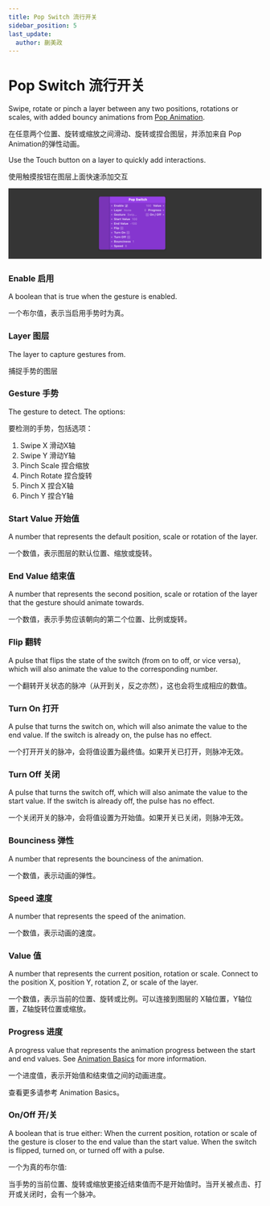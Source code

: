 ```yaml
---
title: Pop Switch 流行开关
sidebar_position: 5
last_update:
  author: 蒯美政
---
```


# Pop Switch 流行开关

Swipe, rotate or pinch a layer between any two positions, rotations or scales, with added bouncy animations from [Pop Animation](./../Animation/Pop%20Animation.md).

在任意两个位置、旋转或缩放之间滑动、旋转或捏合图层，并添加来自 Pop Animation的弹性动画。

Use the Touch button on a layer to quickly add interactions.

使用触摸按钮在图层上面快速添加交互

![Image](./../../../static/img/docs/Interaction/pop-switch.png)

### Enable 启用

A boolean that is true when the gesture is enabled.

一个布尔值，表示当启用手势时为真。

### Layer 图层

The layer to capture gestures from.

捕捉手势的图层

### Gesture 手势

The gesture to detect. The options:

要检测的手势，包括选项：

1. Swipe X 滑动X轴
2. Swipe Y 滑动Y轴
3. Pinch Scale 捏合缩放
4. Pinch Rotate 捏合旋转
5. Pinch X 捏合X轴
6. Pinch Y 捏合Y轴

### Start Value 开始值

A number that represents the default position, scale or rotation of the layer.

一个数值，表示图层的默认位置、缩放或旋转。

### End Value 结束值

A number that represents the second position, scale or rotation of the layer that the gesture should animate towards.

一个数值，表示手势应该朝向的第二个位置、比例或旋转。

### Flip 翻转

A pulse that flips the state of the switch (from on to off, or vice versa), which will also animate the value to the corresponding number.

一个翻转开关状态的脉冲（从开到关，反之亦然），这也会将生成相应的数值。

### Turn On 打开

A pulse that turns the switch on, which will also animate the value to the end value. If the switch is already on, the pulse has no effect.

一个打开开关的脉冲，会将值设置为最终值。如果开关已打开，则脉冲无效。

### Turn Off 关闭

A pulse that turns the switch off, which will also animate the value to the start value. If the switch is already off, the pulse has no effect.

一个关闭开关的脉冲，会将值设置为开始值。如果开关已关闭，则脉冲无效。

### Bounciness 弹性

A number that represents the bounciness of the animation.

一个数值，表示动画的弹性。

### Speed 速度

A number that represents the speed of the animation.

一个数值，表示动画的速度。

### Value 值

A number that represents the current position, rotation or scale. Connect to the position X, position Y, rotation Z, or scale of the layer.

一个数值，表示当前的位置、旋转或比例。可以连接到图层的 X轴位置，Y轴位置，Z轴旋转位置或缩放。

### Progress 进度

A progress value that represents the animation progress between the start and end values. See [Animation Basics](./../PatchEditor/Animations.md) for more information.

一个进度值，表示开始值和结束值之间的动画进度。

查看更多请参考 Animation Basics。

### On/Off 开/关

A boolean that is true either: When the current position, rotation or scale of the gesture is closer to the end value than the start value. When the switch is flipped, turned on, or turned off with a pulse.

一个为真的布尔值:

当手势的当前位置、旋转或缩放更接近结束值而不是开始值时。当开关被点击、打开或关闭时，会有一个脉冲。

